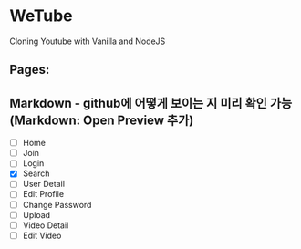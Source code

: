 # WeTube

Cloning Youtube with Vanilla and NodeJS

## Pages:                                         
## Markdown - github에 어떻게 보이는 지 미리 확인 가능    (Markdown: Open Preview 추가)
- [ ] Home                                                          
- [ ] Join
- [ ] Login
- [x] Search
- [ ] User Detail
- [ ] Edit Profile
- [ ] Change Password
- [ ] Upload
- [ ] Video Detail
- [ ] Edit Video